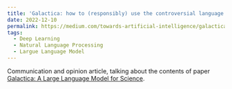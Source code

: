 ```yaml
---
title: 'Galactica: how to (responsibly) use the controversial language model everyone is talking about'
date: 2022-12-10
permalink: https://medium.com/towards-artificial-intelligence/galactica-how-to-responsibly-use-the-language-model-everyone-is-talking-about-31882a7c7339
tags:
  - Deep Learning
  - Natural Language Processing
  - Largue Language Model
---
```


Communication and opinion article, talking about the contents of paper [Galactica: A Large Language Model for Science](https://galactica.org/static/paper.pdf).